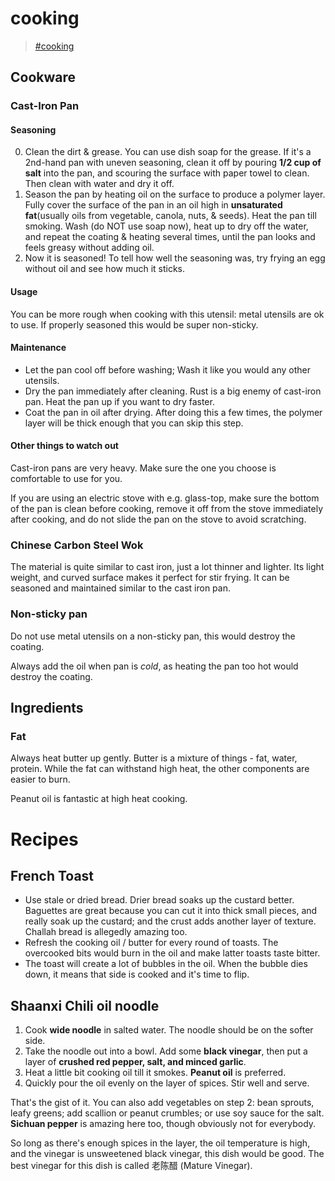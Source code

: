 # cooking

> [\#cooking](https://memex.changbai.li/#tag-cooking)

## Cookware

### Cast-Iron Pan

#### Seasoning

0. Clean the dirt & grease. You can use dish soap for the grease. If it's a 2nd-hand pan with uneven seasoning, clean it off by pouring __1/2 cup of salt__ into the pan, and scouring the surface with paper towel to clean. Then clean with water and dry it off.
1. Season the pan by heating oil on the surface to produce a polymer layer. Fully cover the surface of the pan in an oil high in __unsaturated fat__(usually oils from vegetable, canola, nuts, & seeds). Heat the pan till smoking. Wash (do NOT use soap now), heat up to dry off the water, and repeat the coating & heating several times, until the pan looks and feels greasy without adding oil.
2. Now it is seasoned! To tell how well the seasoning was, try frying an egg without oil and see how much it sticks.

#### Usage

You can be more rough when cooking with this utensil: metal utensils are ok to use. If properly seasoned this would be super non-sticky.

#### Maintenance

- Let the pan cool off before washing; Wash it like you would any other utensils.
- Dry the pan immediately after cleaning. Rust is a big enemy of cast-iron pan. Heat the pan up if you want to dry faster.
- Coat the pan in oil after drying. After doing this a few times, the polymer layer will be thick enough that you can skip this step.

#### Other things to watch out

Cast-iron pans are very heavy. Make sure the one you choose is comfortable to use for you.

If you are using an electric stove with e.g. glass-top, make sure the bottom of the pan is clean before cooking, remove it off from the stove immediately after cooking, and do not slide the pan on the stove to avoid scratching.

### Chinese Carbon Steel Wok

The material is quite similar to cast iron, just a lot thinner and lighter. Its light weight, and curved surface makes it perfect for stir frying. It can be seasoned and maintained similar to the cast iron pan.

### Non-sticky pan

Do not use metal utensils on a non-sticky pan, this would destroy the coating.

Always add the oil when pan is _cold_, as heating the pan too hot would destroy the coating.

## Ingredients

### Fat

Always heat butter up gently. Butter is a mixture of things - fat, water, protein. While the fat can withstand high heat, the other components are easier to burn.

Peanut oil is fantastic at high heat cooking.

# Recipes

## French Toast

- Use stale or dried bread. Drier bread soaks up the custard better. 
Baguettes are great because you can cut it into thick small pieces, and really soak up the custard; and the crust adds another layer of texture.
Challah bread is allegedly amazing too.
- Refresh the cooking oil / butter for every round of toasts. The overcooked bits would burn in the oil and make latter toasts taste bitter.
- The toast will create a lot of bubbles in the oil. When the bubble dies down, it means that side is cooked and it's time to flip.

## Shaanxi Chili oil noodle

1. Cook __wide noodle__ in salted water. The noodle should be on the softer side.
2. Take the noodle out into a bowl. Add some __black vinegar__, then put a layer of __crushed red pepper, salt, and minced garlic__.
3. Heat a little bit cooking oil till it smokes. __Peanut oil__ is preferred.
4. Quickly pour the oil evenly on the layer of spices. Stir well and serve.

That's the gist of it. You can also add vegetables on step 2: bean sprouts, leafy greens; add scallion or peanut crumbles; or use soy sauce for the salt. __Sichuan pepper__ is amazing here too, though obviously not for everybody.

So long as there's enough spices in the layer, the oil temperature is high, and the vinegar is unsweetened black vinegar, this dish would be good. The best vinegar for this dish is called 老陈醋 (Mature Vinegar).